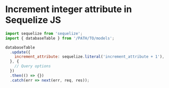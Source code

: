 # Increment integer attribute in Sequelize JS
```js
import sequelize from 'sequelize';
import { databaseTable } from '/PATH/TO/models';

databaseTable
  .update({
    increment_attribute: sequelize.literal('increment_attribute + 1'),
  }, {
    // Query options
  })
  .then(() => {})
  .catch(err => next(err, req, res));
```

